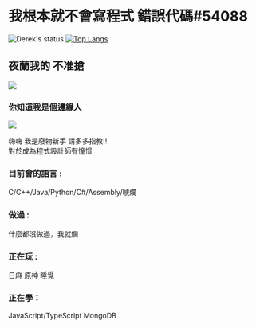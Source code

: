 # 我根本就不會寫程式 錯誤代碼#54088
![Derek's status](https://github-readme-stats-m6fi.vercel.app/api?username=Derek46518&show_icons=true&theme=transparent)
[![Top Langs](https://github-readme-stats.vercel.app/api/top-langs/?username=Derek46518&layout=compact)](https://github.com/anuraghazra/github-readme-stats)

## 夜蘭我的 不准搶
![](https://media.tenor.com/EbfGJDH6-TAAAAAd/yelan-genshin-impact.gif)

### 你知道我是個邊緣人

![](https://komarev.com/ghpvc/?username=Derek46518)

嗨嗨 我是廢物新手 請多多指教!! <br>
對於成為程式設計師有憧憬
### 目前會的語言 : 
C/C++/Java/Python/C#/Assembly/唬爛
### 做過 : 
什麼都沒做過，我就爛
### 正在玩 : 
日麻 原神 睡覺
### 正在學：
JavaScript/TypeScript MongoDB 

